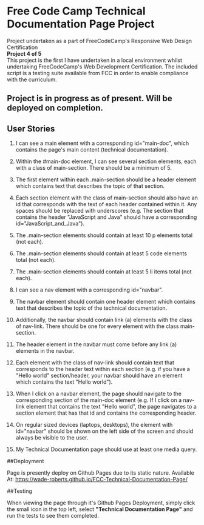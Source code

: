 # Free Code Camp Technical Documentation Page Project
Project undertaken as a part of FreeCodeCamp's Responsive Web Design Certification<br>
**Project 4 of 5**<br>
This project is the first I have undertaken in a local environment whilst undertaking FreeCodeCamp's Web Development Certification. The included script is a testing suite available from FCC in order to enable compliance with the curriculum.

## Project is in progress as of present. Will be deployed on completion.
## User Stories
1. I can see a main element with a corresponding id="main-doc", which contains the page's main content (technical documentation).

1. Within the #main-doc element, I can see several section elements, each with a class of main-section. There should be a minimum of 5.

1. The first element within each .main-section should be a header element which contains text that describes the topic of that section.

1. Each section element with the class of main-section should also have an id that corresponds with the text of each header contained within it. Any spaces should be replaced with underscores (e.g. The section that contains the header "JavaScript and Java" should have a corresponding id="JavaScript_and_Java").

1. The .main-section elements should contain at least 10 p elements total (not each).

1. The .main-section elements should contain at least 5 code elements total (not each).

1. The .main-section elements should contain at least 5 li items total (not each).

1. I can see a nav element with a corresponding id="navbar".

1. The navbar element should contain one header element which contains text that describes the topic of the technical documentation.

1. Additionally, the navbar should contain link (a) elements with the class of nav-link. There should be one for every element with the class main-section.

1. The header element in the navbar must come before any link (a) elements in the navbar.

1. Each element with the class of nav-link should contain text that corresponds to the header text within each section (e.g. if you have a "Hello world" section/header, your navbar should have an element which contains the text "Hello world").

1. When I click on a navbar element, the page should navigate to the corresponding section of the main-doc element (e.g. If I click on a nav-link element that contains the text "Hello world", the page navigates to a section element that has that id and contains the corresponding header.

1. On regular sized devices (laptops, desktops), the element with id="navbar" should be shown on the left side of the screen and should always be visible to the user.

1. My Technical Documentation page should use at least one media query.

##Deployment

Page is presently deploy on Github Pages due to its static nature. Available At: https://wade-roberts.github.io/FCC-Technical-Documentation-Page/

##Testing

When viewing the page through it's Github Pages Deployment, simply click the small icon in the top left, select **"Technical Documentation Page"** and run the tests to see them completed. 